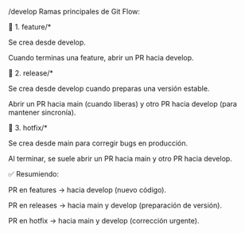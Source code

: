 /develop
Ramas principales de Git Flow:

🔹 1. feature/*

Se crea desde develop.

Cuando terminas una feature, abrir un PR hacia develop.

🔹 2. release/*

Se crea desde develop cuando preparas una versión estable.

Abrir un PR hacia main (cuando liberas) y otro PR hacia develop (para mantener sincronía).

🔹 3. hotfix/*

Se crea desde main para corregir bugs en producción.

Al terminar, se suele abrir un PR hacia main y otro PR hacia develop.

✅ Resumiendo:

PR en features → hacia develop (nuevo código).

PR en releases → hacia main y develop (preparación de versión).

PR en hotfix → hacia main y develop (corrección urgente).
